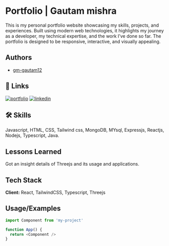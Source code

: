 
# Portfolio | Gautam mishra

This is my personal portfolio website showcasing my skills, projects, and experiences. Built using modern web technologies, it highlights my journey as a developer, my technical expertise, and the work I’ve done so far. The portfolio is designed to be responsive, interactive, and visually appealing.


## Authors

- [gm-gautam12](https://github.com/gm-gautam12)


## 🔗 Links
[![portfolio](https://img.shields.io/badge/my_portfolio-000?style=for-the-badge&logo=ko-fi&logoColor=white)](https://katherineoelsner.com/)
[![linkedin](https://img.shields.io/badge/linkedin-0A66C2?style=for-the-badge&logo=linkedin&logoColor=white)](https://www.linkedin.com/in/gautam-mishra-151745211/)


## 🛠 Skills
Javascript, HTML, CSS, Tailwind css, MongoDB, MYsql, Expressjs, Reactjs, Nodejs, Typescript,
Java.

## Lessons Learned

Got an insight details of Threejs and its usage and applications.

## Tech Stack

**Client:** React, TailwindCSS, Typescript, Threejs




## Usage/Examples

```javascript
import Component from 'my-project'

function App() {
  return <Component />
}
```

